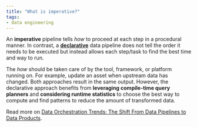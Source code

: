 ```yaml
---
title: "What is imperative?"
tags:
- data engineering
---
```


An **imperative** pipeline tells _how_ to proceed at each step in a procedural manner. In contrast, a **[declarative](term/declarative.md)** data pipeline does not tell the order it needs to be executed but instead allows each step/task to find the best time and way to run. 

The *how* should be taken care of by the tool, framework, or platform running on. For example, update an asset when upstream data has changed. Both approaches result in the same output. However, the declarative approach benefits from **leveraging compile-time query planners** and **considering runtime statistics** to choose the best way to compute and find patterns to reduce the amount of transformed data.

Read more on [Data Orchestration Trends: The Shift From Data Pipelines to Data Products](https://airbyte.com/blog/data-orchestration-trends).
